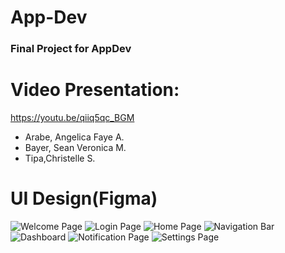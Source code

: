 # App-Dev

### Final Project for AppDev

# Video Presentation:

https://youtu.be/qiiq5qc_BGM
- Arabe, Angelica Faye A.
- Bayer, Sean Veronica M.
- Tipa,Christelle S.

# UI Design(Figma)


![Welcome Page](https://github.com/user-attachments/assets/7ded3038-2cfd-42dd-ac8b-b1e1c0c98201)
![Login Page](https://github.com/user-attachments/assets/7794721f-7d4c-46ed-b396-39e108d05a10)
![Home Page](https://github.com/user-attachments/assets/976d1cc5-0b14-4682-9489-6881ce856c19)
![Navigation Bar](https://github.com/user-attachments/assets/608f3cdf-3871-4e22-8ac3-93094a69d309)
![Dashboard](https://github.com/user-attachments/assets/10f7aef2-e0a0-4d23-ad91-1cad9b8b8343)
![Notification Page](https://github.com/user-attachments/assets/141ba943-1308-4ecf-a4c9-1d211f920454)
![Settings Page](https://github.com/user-attachments/assets/c0673dc1-b2fc-41da-bce1-e217dab6fd23)

